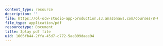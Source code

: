 ```yaml
---
content_type: resource
description: ''
file: https://ol-ocw-studio-app-production.s3.amazonaws.com/courses/8-01sc-classical-mechanics-fall-2016/1605fb442ffa45d7c7725ae899daee94_VZm6mxu2xlk.pdf
file_type: application/pdf
resourcetype: Document
title: 3play pdf file
uid: 1605fb44-2ffa-45d7-c772-5ae899daee94
---
```

